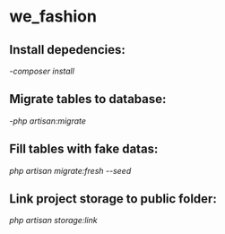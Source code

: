 # we_fashion
 
## Install depedencies:

_-composer install_

## Migrate tables to database:

_-php artisan:migrate_

## Fill tables with fake datas:

_php artisan migrate:fresh --seed_

## Link project storage to public folder:

_php artisan storage:link_
